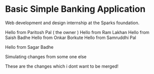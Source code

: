 # Basic Simple Banking Application
Web development and design internship at the Sparks foundation.

Hello from Paritosh Pal ( the owner )
Hello from Ram Lakhan
Hello from Saish Badhe
Hello from Onkar Borkute 
Hello from Samruddhi Pal

Hello from Sagar Badhe




Simulating changes from some one else

These are the changes which i dont want to be merged!